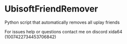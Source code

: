 # UbisoftFriendRemover
Python script that automatically removes all uplay friends

For issues help or questions contact me on discord xida64 (1007422734453706842)
